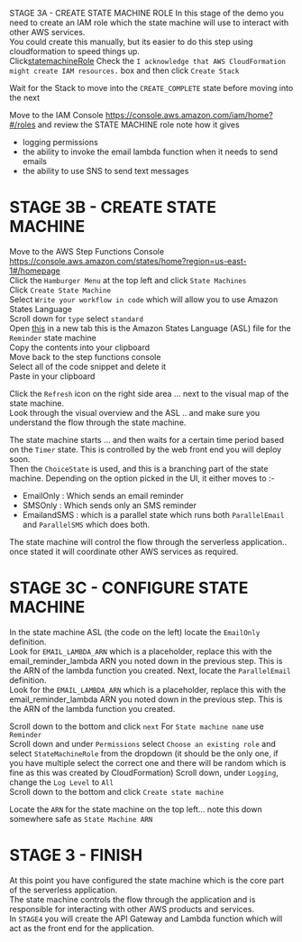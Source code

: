  STAGE 3A - CREATE STATE MACHINE ROLE
In this stage of the demo you need to create an IAM role which the state machine will use to interact with other AWS services.  
You could create this manually, but its easier to do this step using cloudformation to speed things up.  
Click[statemachineRole]()
Check the `I acknowledge that AWS CloudFormation might create IAM resources.` box and then click `Create Stack`  

Wait for the Stack to move into the `CREATE_COMPLETE` state before moving into the next 

Move to the IAM Console https://console.aws.amazon.com/iam/home?#/roles and review the STATE MACHINE role
note how it gives 

- logging permissions
- the ability to invoke the email lambda function when it needs to send emails
- the ability to use SNS to send text messages

# STAGE 3B - CREATE STATE MACHINE
Move to the AWS Step Functions Console https://console.aws.amazon.com/states/home?region=us-east-1#/homepage  
Click the `Hamburger Menu` at the top left and click `State Machines`  
Click `Create State Machine`  
Select `Write your workflow in code` which will allow you to use Amazon States Language  
Scroll down
for `type` select `standard`  
Open [this]() in a new tab 
this is the Amazon States Language (ASL) file for the `Reminder` state machine  
Copy the contents into your clipboard   
Move back to the step functions console   
Select all of the code snippet and delete it  
Paste in your clipboard  

Click the `Refresh` icon on the right side area ... next to the visual map of the state machine.  
Look through the visual overview and the ASL .. and make sure you understand the flow through the state machine.  

The state machine starts ... and then waits for a certain time period based on the `Timer` state. This is controlled by the web front end you will deploy soon.  
Then the `ChoiceState` is used, and this is a branching part of the state machine. Depending on the option picked in the UI, it either moves to :-

- EmailOnly : Which sends an email reminder
- SMSOnly : Which sends only an SMS reminder
- EmailandSMS : which is a parallel state which runs both `ParallelEmail` and `ParallelSMS` which does both.  

The state machine will control the flow through the serverless application.. once stated it will coordinate other AWS services as required.  

# STAGE 3C - CONFIGURE STATE MACHINE 
In the state machine ASL (the code on the left) locate the `EmailOnly` definition.  
Look for `EMAIL_LAMBDA_ARN` which is a placeholder, replace this with the email_reminder_lambda ARN you noted down in the previous step. This is the ARN of the lambda function you created.
Next, locate the `ParallelEmail` definition.  
Look for the `EMAIL_LAMBDA_ARN` which is a placeholder, replace this with the email_reminder_lambda ARN you noted down in the previous step. This is the ARN of the lambda function you created.  

Scroll down to the bottom and click `next` 
For `State machine name` use `Reminder`  
Scroll down and under `Permissions` select `Choose an existing role` and select `StateMachineRole` from the dropdown (it should be the only one, if you have multiple select the correct one and there will be random which is fine as this was created by CloudFormation)
Scroll down, under `Logging`, change the `Log Level` to `All`  
Scroll down to the bottom and click `Create state machine`  

Locate the `ARN` for the state machine on the top left... note this down somewhere safe as `State Machine ARN`  


# STAGE 3 - FINISH
At this point you have configured the state machine which is the core part of the serverless application.  
The state machine controls the flow through the application and is responsible for interacting with other AWS products and services.  
In `STAGE4` you will create the API Gateway and Lambda function which will act as the front end for the application.  
